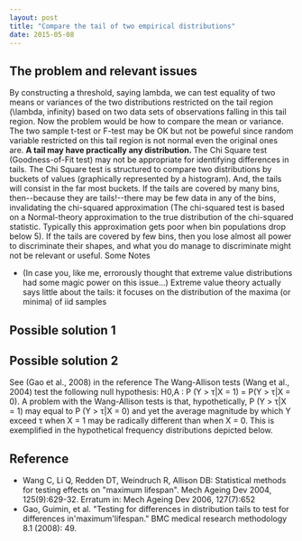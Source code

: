 ```yaml
---
layout: post
title: "Compare the tail of two empirical distributions"
date: 2015-05-08
---
```

<h2>The problem and relevant issues</h2>
By constructing a threshold, saying lambda, we can test equality of two means or variances of the two distributions restricted on the tail region (\lambda, infinity) based on two data sets of observations falling in this tail region. Now the problem would be how to compare the mean or variance. The two sample t-test or F-test may be OK but not be poweful since random variable restricted on this tail region is not normal even the original ones are. <b>A tail may have practically any distribution. </b>
The Chi Square test (Goodness-of-Fit test) may not be appropriate for identifying differences in tails. The Chi Square test is structured to compare two distributions by buckets of values (graphically represented by a histogram). And, the tails will consist in the far most buckets. If the tails are covered by many bins, then--because they are tails!--there may be few data in any of the bins, invalidating the chi-squared approximation (The chi-squared test is based on a Normal-theory approximation to the true distribution of the chi-squared statistic. Typically this approximation gets poor when bin populations drop below 5). If the tails are covered by few bins, then you lose almost all power to discriminate their shapes, and what you do manage to discriminate might not be relevant or useful.
Some Notes
<ul>
<li>(In case you, like me, errorously thought that extreme value distributions had some magic power on this issue...) Extreme value theory actually says little about the tails: it focuses on the distribution of the maxima (or minima) of iid samples</li>
</ul>

<h2>Possible solution 1</h2>

<h2>Possible solution 2</h2>
See (Gao et al., 2008) in the reference
The Wang-Allison tests (Wang et al., 2004) test the following null hypothesis:
H0,A : P (Y > τ|X = 1) = P(Y > τ|X = 0).
A problem with the Wang-Allison tests is that, hypothetically, P (Y > τ|X = 1) may equal to P (Y > τ|X = 0) and yet the average magnitude by which Y exceed τ when X = 1 may be radically different than when X = 0. This is exemplified in the hypothetical frequency distributions depicted below.

<h2>Reference</h2>
<ul>
<li>Wang C, Li Q, Redden DT, Weindruch R, Allison DB: Statistical methods for testing effects on "maximum lifespan". Mech Ageing Dev 2004, 125(9):629-32. Erratum in: Mech Ageing Dev 2006, 127(7):652</li>
<li>Gao, Guimin, et al. "Testing for differences in distribution tails to test for differences in'maximum'lifespan." BMC medical research methodology 8.1 (2008): 49.</li>
</ul>
